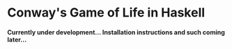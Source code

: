 # Conway's Game of Life in Haskell

#### Currently under development... Installation instructions and such coming later...

